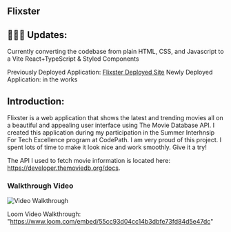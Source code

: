 


## Flixster

## 👷🏽‍♀️ Updates:
 Currently converting the codebase from plain HTML, CSS, and Javascript to a Vite React+TypeScript & Styled Components
 
Previously Deployed Application: [Flixster Deployed Site](https://stephboss9.github.io/flixster_movie_app/)
Newly Deployed Application: in the works

## Introduction:
Flixster is a web application that shows the latest and trending movies all on a beautiful and appealing user interface using The Movie Database API.
I created this application during my participation in the Summer Interhnsip For Tech Excellence program at CodePath. I am very proud of this project.
I spent lots of time to make it look nice and work smoothly. Give it a try!

The API I used to fetch movie information is located here: https://developer.themoviedb.org/docs.

### Walkthrough Video

<img src='Flixster_Walkthrough.gif' title='Video Walkthrough' width='' alt='Video Walkthrough' />

Loom Video Walkthrough: "https://www.loom.com/embed/55cc93d04cc14b3dbfe73fd84d5e47dc"

